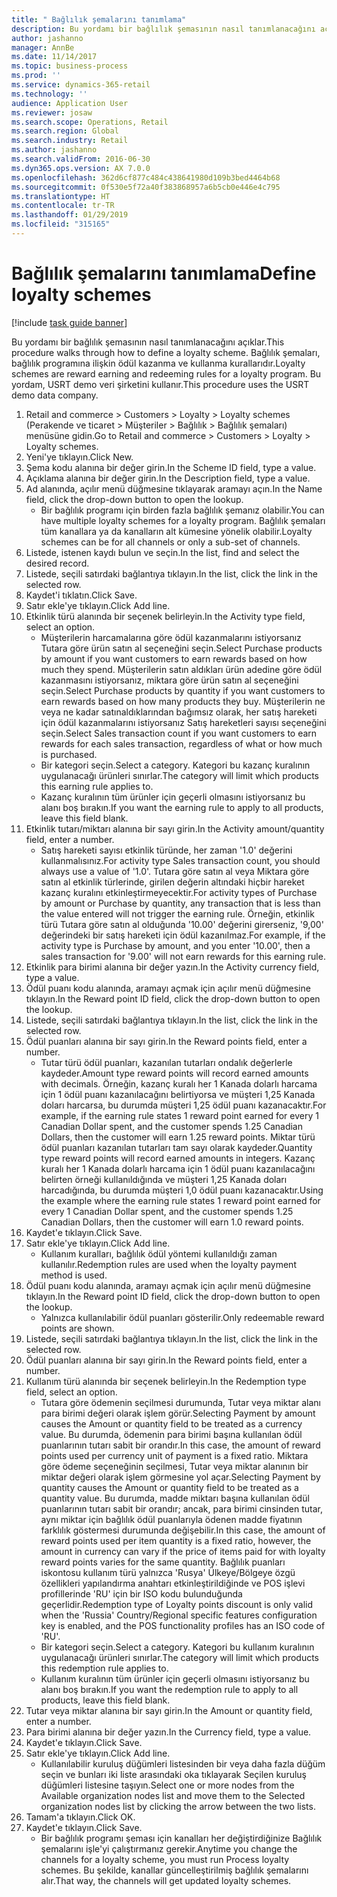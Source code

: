 ```yaml
---
title: " Bağlılık şemalarını tanımlama"
description: Bu yordamı bir bağlılık şemasının nasıl tanımlanacağını açıklar.
author: jashanno
manager: AnnBe
ms.date: 11/14/2017
ms.topic: business-process
ms.prod: ''
ms.service: dynamics-365-retail
ms.technology: ''
audience: Application User
ms.reviewer: josaw
ms.search.scope: Operations, Retail
ms.search.region: Global
ms.search.industry: Retail
ms.author: jashanno
ms.search.validFrom: 2016-06-30
ms.dyn365.ops.version: AX 7.0.0
ms.openlocfilehash: 362d6cf877c484c438641980d109b3bed4464b68
ms.sourcegitcommit: 0f530e5f72a40f383868957a6b5cb0e446e4c795
ms.translationtype: HT
ms.contentlocale: tr-TR
ms.lasthandoff: 01/29/2019
ms.locfileid: "315165"
---
```

# <a name="define-loyalty-schemes"></a><span data-ttu-id="c8153-103"> Bağlılık şemalarını tanımlama</span><span class="sxs-lookup"><span data-stu-id="c8153-103">Define loyalty schemes</span></span>

[!include [task guide banner](../includes/task-guide-banner.md)]

<span data-ttu-id="c8153-104">Bu yordamı bir bağlılık şemasının nasıl tanımlanacağını açıklar.</span><span class="sxs-lookup"><span data-stu-id="c8153-104">This procedure walks through how to define a loyalty scheme.</span></span> <span data-ttu-id="c8153-105">Bağlılık şemaları, bağlılık programına ilişkin ödül kazanma ve kullanma kurallarıdır.</span><span class="sxs-lookup"><span data-stu-id="c8153-105">Loyalty schemes are reward earning and redeeming rules for a loyalty program.</span></span> <span data-ttu-id="c8153-106">Bu yordam, USRT demo veri şirketini kullanır.</span><span class="sxs-lookup"><span data-stu-id="c8153-106">This procedure uses the USRT demo data company.</span></span>

1. <span data-ttu-id="c8153-107">Retail and commerce > Customers > Loyalty > Loyalty schemes (Perakende ve ticaret > Müşteriler > Bağlılık > Bağlılık şemaları) menüsüne gidin.</span><span class="sxs-lookup"><span data-stu-id="c8153-107">Go to Retail and commerce > Customers > Loyalty > Loyalty schemes.</span></span>
2. <span data-ttu-id="c8153-108">Yeni'ye tıklayın.</span><span class="sxs-lookup"><span data-stu-id="c8153-108">Click New.</span></span>
3. <span data-ttu-id="c8153-109">Şema kodu alanına bir değer girin.</span><span class="sxs-lookup"><span data-stu-id="c8153-109">In the Scheme ID field, type a value.</span></span>
4. <span data-ttu-id="c8153-110">Açıklama alanına bir değer girin.</span><span class="sxs-lookup"><span data-stu-id="c8153-110">In the Description field, type a value.</span></span>
5. <span data-ttu-id="c8153-111">Ad alanında, açılır menü düğmesine tıklayarak aramayı açın.</span><span class="sxs-lookup"><span data-stu-id="c8153-111">In the Name field, click the drop-down button to open the lookup.</span></span>
    * <span data-ttu-id="c8153-112">Bir bağlılık programı için birden fazla bağlılık şemanız olabilir.</span><span class="sxs-lookup"><span data-stu-id="c8153-112">You can have multiple loyalty schemes for a loyalty program.</span></span> <span data-ttu-id="c8153-113">Bağlılık şemaları tüm kanallara ya da kanalların alt kümesine yönelik olabilir.</span><span class="sxs-lookup"><span data-stu-id="c8153-113">Loyalty schemes can be for all channels or only a sub-set of channels.</span></span>  
6. <span data-ttu-id="c8153-114">Listede, istenen kaydı bulun ve seçin.</span><span class="sxs-lookup"><span data-stu-id="c8153-114">In the list, find and select the desired record.</span></span>
7. <span data-ttu-id="c8153-115">Listede, seçili satırdaki bağlantıya tıklayın.</span><span class="sxs-lookup"><span data-stu-id="c8153-115">In the list, click the link in the selected row.</span></span>
8. <span data-ttu-id="c8153-116">Kaydet'i tıklatın.</span><span class="sxs-lookup"><span data-stu-id="c8153-116">Click Save.</span></span>
9. <span data-ttu-id="c8153-117">Satır ekle'ye tıklayın.</span><span class="sxs-lookup"><span data-stu-id="c8153-117">Click Add line.</span></span>
10. <span data-ttu-id="c8153-118">Etkinlik türü alanında bir seçenek belirleyin.</span><span class="sxs-lookup"><span data-stu-id="c8153-118">In the Activity type field, select an option.</span></span>
    * <span data-ttu-id="c8153-119">Müşterilerin harcamalarına göre ödül kazanmalarını istiyorsanız Tutara göre ürün satın al seçeneğini seçin.</span><span class="sxs-lookup"><span data-stu-id="c8153-119">Select Purchase products by amount if you want customers to earn rewards based on how much they spend.</span></span> <span data-ttu-id="c8153-120">Müşterilerin satın aldıkları ürün adedine göre ödül kazanmasını istiyorsanız, miktara göre ürün satın al seçeneğini seçin.</span><span class="sxs-lookup"><span data-stu-id="c8153-120">Select Purchase products by quantity if you want customers to earn rewards based on how many products they buy.</span></span>  <span data-ttu-id="c8153-121">Müşterilerin ne veya ne kadar satınaldıklarından bağımsız olarak, her satış hareketi için ödül kazanmalarını istiyorsanız Satış hareketleri sayısı seçeneğini seçin.</span><span class="sxs-lookup"><span data-stu-id="c8153-121">Select Sales transaction count if you want customers to earn rewards for each sales transaction, regardless of what or how much is purchased.</span></span>  
    * <span data-ttu-id="c8153-122">Bir kategori seçin.</span><span class="sxs-lookup"><span data-stu-id="c8153-122">Select a category.</span></span> <span data-ttu-id="c8153-123">Kategori bu kazanç kuralının uygulanacağı ürünleri sınırlar.</span><span class="sxs-lookup"><span data-stu-id="c8153-123">The category will limit which products this earning rule applies to.</span></span>  
    * <span data-ttu-id="c8153-124">Kazanç kuralının tüm ürünler için geçerli olmasını istiyorsanız bu alanı boş bırakın.</span><span class="sxs-lookup"><span data-stu-id="c8153-124">If you want the earning rule to apply to all products, leave this field blank.</span></span>  
11. <span data-ttu-id="c8153-125">Etkinlik tutarı/miktarı alanına bir sayı girin.</span><span class="sxs-lookup"><span data-stu-id="c8153-125">In the Activity amount/quantity field, enter a number.</span></span>
    *  <span data-ttu-id="c8153-126">Satış hareketi sayısı etkinlik türünde, her zaman '1.0' değerini kullanmalısınız.</span><span class="sxs-lookup"><span data-stu-id="c8153-126">For activity type Sales transaction count, you should always use a value of '1.0'.</span></span> <span data-ttu-id="c8153-127">Tutara göre satın al veya Miktara göre satın al etkinlik türlerinde, girilen değerin altındaki hiçbir hareket kazanç kuralını etkinleştirmeyecektir.</span><span class="sxs-lookup"><span data-stu-id="c8153-127">For activity types of Purchase by amount or Purchase by quantity, any transaction that is less than the value entered will not trigger the earning rule.</span></span> <span data-ttu-id="c8153-128">Örneğin, etkinlik türü Tutara göre satın al olduğunda '10.00' değerini girerseniz, '9,00' değerindeki bir satış hareketi için ödül kazanılmaz.</span><span class="sxs-lookup"><span data-stu-id="c8153-128">For example, if the activity type is Purchase by amount, and you enter '10.00', then a sales transaction for '9.00' will not earn rewards for this earning rule.</span></span>  
12. <span data-ttu-id="c8153-129">Etkinlik para birimi alanına bir değer yazın.</span><span class="sxs-lookup"><span data-stu-id="c8153-129">In the Activity currency field, type a value.</span></span>
13. <span data-ttu-id="c8153-130">Ödül puanı kodu alanında, aramayı açmak için açılır menü düğmesine tıklayın.</span><span class="sxs-lookup"><span data-stu-id="c8153-130">In the Reward point ID field, click the drop-down button to open the lookup.</span></span>
14. <span data-ttu-id="c8153-131">Listede, seçili satırdaki bağlantıya tıklayın.</span><span class="sxs-lookup"><span data-stu-id="c8153-131">In the list, click the link in the selected row.</span></span>
15. <span data-ttu-id="c8153-132">Ödül puanları alanına bir sayı girin.</span><span class="sxs-lookup"><span data-stu-id="c8153-132">In the Reward points field, enter a number.</span></span>
    * <span data-ttu-id="c8153-133">Tutar türü ödül puanları, kazanılan tutarları ondalık değerlerle kaydeder.</span><span class="sxs-lookup"><span data-stu-id="c8153-133">Amount type reward points will record earned amounts with decimals.</span></span> <span data-ttu-id="c8153-134">Örneğin, kazanç kuralı her 1 Kanada dolarlı harcama için 1 ödül puanı kazanılacağını belirtiyorsa ve müşteri 1,25 Kanada doları harcarsa, bu durumda müşteri 1,25 ödül puanı kazanacaktır.</span><span class="sxs-lookup"><span data-stu-id="c8153-134">For example, if the earning rule states 1 reward point earned for every 1 Canadian Dollar spent, and the customer spends 1.25 Canadian Dollars, then the customer will earn 1.25 reward points.</span></span> <span data-ttu-id="c8153-135">Miktar türü ödül puanları kazanılan tutarları tam sayı olarak kaydeder.</span><span class="sxs-lookup"><span data-stu-id="c8153-135">Quantity type reward points will record earned amounts in integers.</span></span> <span data-ttu-id="c8153-136">Kazanç kuralı her 1 Kanada dolarlı harcama için 1 ödül puanı kazanılacağını belirten örneği kullanıldığında ve müşteri 1,25 Kanada doları harcadığında, bu durumda müşteri 1,0 ödül puanı kazanacaktır.</span><span class="sxs-lookup"><span data-stu-id="c8153-136">Using the example where the earning rule states 1 reward point earned for every 1 Canadian Dollar spent, and the customer spends 1.25 Canadian Dollars, then the customer will earn 1.0 reward points.</span></span>  
16. <span data-ttu-id="c8153-137">Kaydet'e tıklayın.</span><span class="sxs-lookup"><span data-stu-id="c8153-137">Click Save.</span></span>
17. <span data-ttu-id="c8153-138">Satır ekle'ye tıklayın.</span><span class="sxs-lookup"><span data-stu-id="c8153-138">Click Add line.</span></span>
    * <span data-ttu-id="c8153-139">Kullanım kuralları, bağlılık ödül yöntemi kullanıldığı zaman kullanılır.</span><span class="sxs-lookup"><span data-stu-id="c8153-139">Redemption rules are used when the loyalty payment method is used.</span></span>  
18. <span data-ttu-id="c8153-140">Ödül puanı kodu alanında, aramayı açmak için açılır menü düğmesine tıklayın.</span><span class="sxs-lookup"><span data-stu-id="c8153-140">In the Reward point ID field, click the drop-down button to open the lookup.</span></span>
    * <span data-ttu-id="c8153-141">Yalnızca kullanılabilir ödül puanları gösterilir.</span><span class="sxs-lookup"><span data-stu-id="c8153-141">Only redeemable reward points are shown.</span></span>  
19. <span data-ttu-id="c8153-142">Listede, seçili satırdaki bağlantıya tıklayın.</span><span class="sxs-lookup"><span data-stu-id="c8153-142">In the list, click the link in the selected row.</span></span>
20. <span data-ttu-id="c8153-143">Ödül puanları alanına bir sayı girin.</span><span class="sxs-lookup"><span data-stu-id="c8153-143">In the Reward points field, enter a number.</span></span>
21. <span data-ttu-id="c8153-144">Kullanım türü alanında bir seçenek belirleyin.</span><span class="sxs-lookup"><span data-stu-id="c8153-144">In the Redemption type field, select an option.</span></span>
    * <span data-ttu-id="c8153-145">Tutara göre ödemenin seçilmesi durumunda, Tutar veya miktar alanı para birimi değeri olarak işlem görür.</span><span class="sxs-lookup"><span data-stu-id="c8153-145">Selecting Payment by amount causes the Amount or quantity field to be treated as a currency value.</span></span> <span data-ttu-id="c8153-146">Bu durumda, ödemenin para birimi başına kullanılan ödül puanlarının tutarı sabit bir orandır.</span><span class="sxs-lookup"><span data-stu-id="c8153-146">In this case, the amount of reward points used per currency unit of payment is a fixed ratio.</span></span> <span data-ttu-id="c8153-147">Miktara göre ödeme seçeneğinin seçilmesi, Tutar veya miktar alanının bir miktar değeri olarak işlem görmesine yol açar.</span><span class="sxs-lookup"><span data-stu-id="c8153-147">Selecting Payment by quantity causes the Amount or quantity field to be treated as a quantity value.</span></span> <span data-ttu-id="c8153-148">Bu durumda, madde miktarı başına kullanılan ödül puanlarının tutarı sabit bir orandır; ancak, para birimi cinsinden tutar, aynı miktar için bağlılık ödül puanlarıyla ödenen madde fiyatının farklılık göstermesi durumunda değişebilir.</span><span class="sxs-lookup"><span data-stu-id="c8153-148">In this case, the amount of reward points used per item quantity is a fixed ratio, however, the amount in currency can vary if the price of items paid for with loyalty reward points varies for the same quantity.</span></span> <span data-ttu-id="c8153-149">Bağlılık puanları iskontosu kullanım türü yalnızca 'Rusya' Ülkeye/Bölgeye özgü özellikleri yapılandırma anahtarı etkinleştirildiğinde ve POS işlevi profillerinde 'RU' için bir ISO kodu bulunduğunda geçerlidir.</span><span class="sxs-lookup"><span data-stu-id="c8153-149">Redemption type of Loyalty points discount is only valid when the 'Russia' Country/Regional specific features configuration key is enabled, and the POS functionality profiles has an ISO code of 'RU'.</span></span>  
    * <span data-ttu-id="c8153-150">Bir kategori seçin.</span><span class="sxs-lookup"><span data-stu-id="c8153-150">Select a category.</span></span> <span data-ttu-id="c8153-151">Kategori bu kullanım kuralının uygulanacağı ürünleri sınırlar.</span><span class="sxs-lookup"><span data-stu-id="c8153-151">The category will limit which products this redemption rule applies to.</span></span>  
    * <span data-ttu-id="c8153-152">Kullanım kuralının tüm ürünler için geçerli olmasını istiyorsanız bu alanı boş bırakın.</span><span class="sxs-lookup"><span data-stu-id="c8153-152">If you want the redemption rule to apply to all products, leave this field blank.</span></span>  
22. <span data-ttu-id="c8153-153">Tutar veya miktar alanına bir sayı girin.</span><span class="sxs-lookup"><span data-stu-id="c8153-153">In the Amount or quantity field, enter a number.</span></span>
23. <span data-ttu-id="c8153-154">Para birimi alanına bir değer yazın.</span><span class="sxs-lookup"><span data-stu-id="c8153-154">In the Currency field, type a value.</span></span>
24. <span data-ttu-id="c8153-155">Kaydet'e tıklayın.</span><span class="sxs-lookup"><span data-stu-id="c8153-155">Click Save.</span></span>
25. <span data-ttu-id="c8153-156">Satır ekle'ye tıklayın.</span><span class="sxs-lookup"><span data-stu-id="c8153-156">Click Add line.</span></span>
    * <span data-ttu-id="c8153-157">Kullanılabilir kuruluş düğümleri listesinden bir veya daha fazla düğüm seçin ve bunları iki liste arasındaki oka tıklayarak Seçilen kuruluş düğümleri listesine taşıyın.</span><span class="sxs-lookup"><span data-stu-id="c8153-157">Select one or more nodes from the Available organization nodes list and move them to the Selected organization nodes list by clicking the arrow between the two lists.</span></span>  
26. <span data-ttu-id="c8153-158">Tamam'a tıklayın.</span><span class="sxs-lookup"><span data-stu-id="c8153-158">Click OK.</span></span>
27. <span data-ttu-id="c8153-159">Kaydet'e tıklayın.</span><span class="sxs-lookup"><span data-stu-id="c8153-159">Click Save.</span></span>
    * <span data-ttu-id="c8153-160">Bir bağlılık programı şeması için kanalları her değiştirdiğinize Bağlılık şemalarını işle'yi çalıştırmanız gerekir.</span><span class="sxs-lookup"><span data-stu-id="c8153-160">Anytime you change the channels for a loyalty scheme, you must run Process loyalty schemes.</span></span> <span data-ttu-id="c8153-161">Bu şekilde, kanallar güncelleştirilmiş bağlılık şemalarını alır.</span><span class="sxs-lookup"><span data-stu-id="c8153-161">That way, the channels will get updated loyalty schemes.</span></span>  

